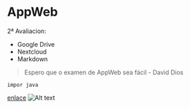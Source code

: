 # AppWeb

2ª Avaliacion:
- Google Drive
- Nextcloud
- Markdown

> Espero que o examen de AppWeb sea fácil - David Dios

` impor java `

[enlace](http://www.github.com)
![Alt text](https://cdn.computerhoy.com/sites/navi.axelspringer.es/public/styles/1200/public/media/image/2018/10/inventan-material-que-puede-convertir-olas-mar-electricidad.jpg?itok=IMODjeaT)

